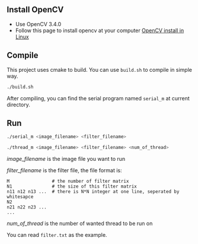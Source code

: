 
## Install OpenCV
- Use OpenCV 3.4.0
- Follow this page to install opencv at your computer [OpenCV install in Linux](https://docs.opencv.org/3.4.0/d7/d9f/tutorial_linux_install.html)

## Compile
This project uses cmake to build. You can use `build.sh` to compile in simple way.
```bash
./build.sh
```

After compiling, you can find the serial program named `serial_m` at current directory.

## Run
```bash
./serial_m <image_filename> <filter_filename>
```

```bash
./thread_m <image_filename> <filter_filename> <num_of_thread>
```

*image_filename* is the image file you want to run

*filter_filename* is the filter file, the file format is:

```
M                # the number of filter matrix
N1               # the size of this filter matrix
n11 n12 n13 ...  # there is N*N integer at one line, seperated by whitesapce
N2
n21 n22 n23 ...
...
```

*num_of_thread* is the number of wanted thread to be run on

You can read `filter.txt` as the example.
